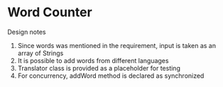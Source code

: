 # Word Counter

Design notes

1. Since words was mentioned in the requirement, input is taken as an array of Strings
2. It is possible to add words from different languages
3. Translator class is provided as a placeholder for testing
4. For concurrency, addWord method is declared as synchronized